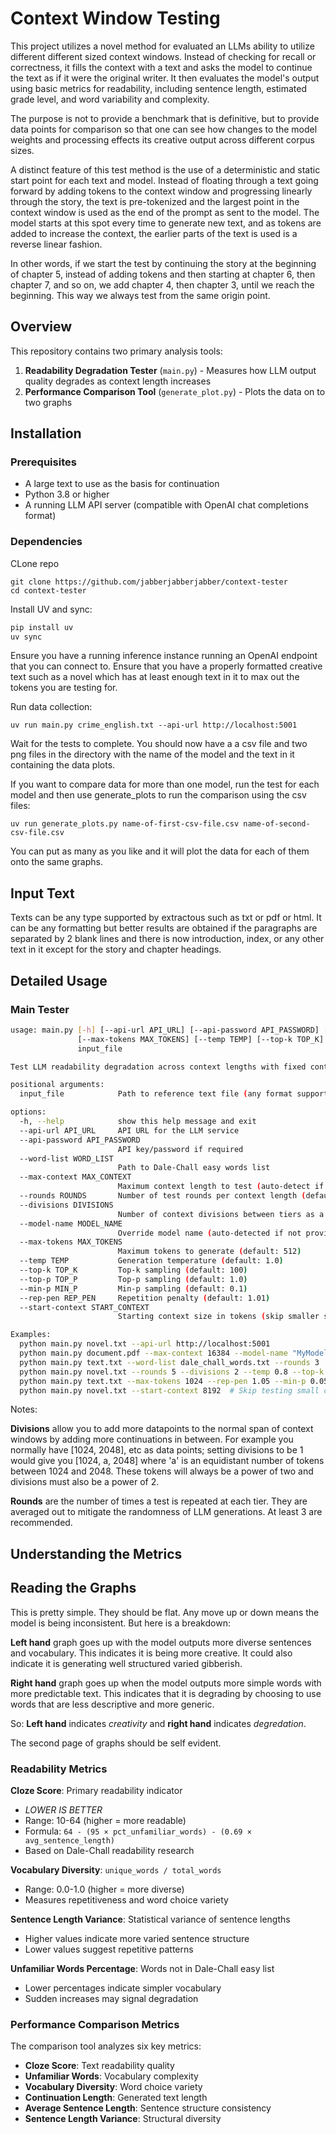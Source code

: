 # Context Window Testing

This project utilizes a novel method for evaluated an LLMs ability to utilize different different sized context windows. Instead of checking for recall or correctness, it fills the context with a text and asks the model to continue the text as if it were the original writer. It then evaluates the model's output using basic metrics for readability, including sentence length, estimated grade level, and word variability and complexity.

The purpose is not to provide a benchmark that is definitive, but to provide data points for comparison so that one can see how changes to the model weights and processing effects its creative output across different corpus sizes.

A distinct feature of this test method is the use of a deterministic and static start point for each text and model. Instead of floating through a text going forward by adding tokens to the context window and progressing linearly through the story, the text is pre-tokenized and the largest point in the context window is used as the end of the prompt as sent to the model. The model starts at this spot every time to generate new text, and as tokens are added to increase the context, the earlier parts of the text is used is a reverse linear fashion.

In other words, if we start the test by continuing the story at the beginning of chapter 5, instead of adding tokens and then starting at chapter 6, then chapter 7, and so on, we add chapter 4, then chapter 3, until we reach the beginning. This way we always test from the same origin point. 

## Overview

This repository contains two primary analysis tools:

1. **Readability Degradation Tester** (`main.py`) - Measures how LLM output quality degrades as context length increases
2. **Performance Comparison Tool** (`generate_plot.py`) - Plots the data on to two graphs

## Installation

### Prerequisites

- A large text to use as the basis for continuation
- Python 3.8 or higher
- A running LLM API server (compatible with OpenAI chat completions format)

### Dependencies

CLone repo

```
git clone https://github.com/jabberjabberjabber/context-tester
cd context-tester
```

Install UV and sync:

```bash
pip install uv
uv sync
```

Ensure you have a running inference instance running an OpenAI endpoint that you can connect to. Ensure that you have a properly formatted creative text such as a novel which has at least enough text in it to max out the tokens you are testing for.  

Run data collection:

```
uv run main.py crime_english.txt --api-url http://localhost:5001
```

Wait for the tests to complete. You should now have a a csv file and two png files in the directory with the name of the model and the text in it containing the data plots.

If you want to compare data for more than one model, run the test for each model and then use generate_plots to run the comparison using the csv files:

```
uv run generate_plots.py name-of-first-csv-file.csv name-of-second-csv-file.csv 
```
You can put as many as you like and it will plot the data for each of them onto the same graphs.

## Input Text

Texts can be any type supported by extractous such as txt or pdf or html. It can be any formatting but better results are obtained if the paragraphs are separated by 2 blank lines and there is now introduction, index, or any other text in it except for the story and chapter headings.

## Detailed Usage

### Main Tester
```bash
usage: main.py [-h] [--api-url API_URL] [--api-password API_PASSWORD] [--word-list WORD_LIST] [--max-context MAX_CONTEXT] [--rounds ROUNDS] [--divisions DIVISIONS] [--model-name MODEL_NAME]
               [--max-tokens MAX_TOKENS] [--temp TEMP] [--top-k TOP_K] [--top-p TOP_P] [--min-p MIN_P] [--rep-pen REP_PEN] [--start-context START_CONTEXT]
               input_file

Test LLM readability degradation across context lengths with fixed continuation point

positional arguments:
  input_file            Path to reference text file (any format supported by extractous)

options:
  -h, --help            show this help message and exit
  --api-url API_URL     API URL for the LLM service
  --api-password API_PASSWORD
                        API key/password if required
  --word-list WORD_LIST
                        Path to Dale-Chall easy words list
  --max-context MAX_CONTEXT
                        Maximum context length to test (auto-detect if not specified)
  --rounds ROUNDS       Number of test rounds per context length (default: 3)
  --divisions DIVISIONS
                        Number of context divisions between tiers as a power of 2
  --model-name MODEL_NAME
                        Override model name (auto-detected if not provided)
  --max-tokens MAX_TOKENS
                        Maximum tokens to generate (default: 512)
  --temp TEMP           Generation temperature (default: 1.0)
  --top-k TOP_K         Top-k sampling (default: 100)
  --top-p TOP_P         Top-p sampling (default: 1.0)
  --min-p MIN_P         Min-p sampling (default: 0.1)
  --rep-pen REP_PEN     Repetition penalty (default: 1.01)
  --start-context START_CONTEXT
                        Starting context size in tokens (skip smaller sizes)

Examples:
  python main.py novel.txt --api-url http://localhost:5001
  python main.py document.pdf --max-context 16384 --model-name "MyModel"
  python main.py text.txt --word-list dale_chall_words.txt --rounds 3
  python main.py novel.txt --rounds 5 --divisions 2 --temp 0.8 --top-k 50
  python main.py text.txt --max-tokens 1024 --rep-pen 1.05 --min-p 0.05
  python main.py novel.txt --start-context 8192  # Skip testing small contexts
```

Notes:

**Divisions** allow you to add more datapoints to the normal span of context windows by adding more continuations in between. For example you normally have [1024, 2048], etc as data points; setting divisions to be 1 would give you [1024, a, 2048] where 'a' is an equidistant number of tokens between 1024 and 2048. These tokens will always be a power of two and divisions must also be a power of 2.
    
**Rounds** are the number of times a test is repeated at each tier. They are averaged out to mitigate the randomness of LLM generations. At least 3 are recommended.
 
## Understanding the Metrics

## Reading the Graphs

This is pretty simple. They should be flat. Any move up or down means the model is being inconsistent. But here is a breakdown:

**Left hand** graph goes up with the model outputs more diverse sentences and vocabulary. This indicates it is being more creative. It could also indicate it is generating well structured varied gibberish.

**Right hand** graph goes up when the model outputs more simple words with more predictable text. This indicates that it is degrading by choosing to use words that are less descriptive and more generic.

So: **Left hand** indicates *creativity* and **right hand** indicates *degredation*.

The second page of graphs should be self evident.
 
### Readability Metrics

**Cloze Score**: Primary readability indicator
- *LOWER IS BETTER*
- Range: 10-64 (higher = more readable)
- Formula: `64 - (95 × pct_unfamiliar_words) - (0.69 × avg_sentence_length)`
- Based on Dale-Chall readability research

**Vocabulary Diversity**: `unique_words / total_words`
- Range: 0.0-1.0 (higher = more diverse)
- Measures repetitiveness and word choice variety

**Sentence Length Variance**: Statistical variance of sentence lengths
- Higher values indicate more varied sentence structure
- Lower values suggest repetitive patterns

**Unfamiliar Words Percentage**: Words not in Dale-Chall easy list
- Lower percentages indicate simpler vocabulary
- Sudden increases may signal degradation

### Performance Comparison Metrics

The comparison tool analyzes six key metrics:
- **Cloze Score**: Text readability quality
- **Unfamiliar Words**: Vocabulary complexity
- **Vocabulary Diversity**: Word choice variety  
- **Continuation Length**: Generated text length
- **Average Sentence Length**: Sentence structure consistency
- **Sentence Length Variance**: Structural diversity
